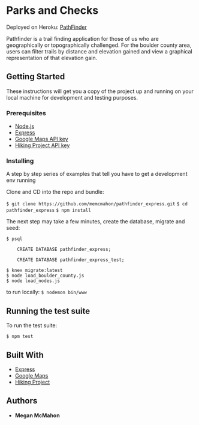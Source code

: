 # Parks and Checks

Deployed on Heroku: [PathFinder](http://pathfinderco.herokuapp.com/)

Pathfinder is a trail finding application for those of us who are geographically or topographically challenged.  For the boulder county area, users can filter trails by distance and elevation gained and view a graphical representation of that elevation gain.

## Getting Started

These instructions will get you a copy of the project up and running on your local machine for development and testing purposes.

### Prerequisites

* [Node.js](https://nodejs.org/en/)
* [Express](https://expressjs.com/)
* [Google Maps API key](https://developers.google.com/maps/documentation/javascript/tutorial)
* [Hiking Project API key](https://www.hikingproject.com/data)

### Installing

A step by step series of examples that tell you have to get a development env running

Clone and CD into the repo and bundle:

`$ git clone https://github.com/memcmahon/pathfinder_express.git`
`$ cd pathfinder_express`
`$ npm install`

The next step may take a few minutes, create the database, migrate and seed:

```
$ psql 

    CREATE DATABASE pathfinder_express;

    CREATE DATABASE pathfinder_express_test;
    
$ knex migrate:latest
$ node load_boulder_county.js
$ node load_nodes.js
```


to run locally:
`$ nodemon bin/www`


## Running the test suite

To run the test suite:

`$ npm test`


## Built With

* [Express](https://expressjs.com/)
* [Google Maps](https://developers.google.com/maps/documentation/javascript/tutorial)
* [Hiking Project](https://www.hikingproject.com/data)


## Authors

* **Megan McMahon**

